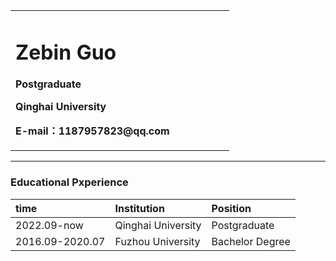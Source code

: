 <div>
<table border="0">
  <tr>
    <td width="75%">
      <h1>Zebin Guo</h1>
      <p><b>Postgraduate</b></p>
      <p><b>Qinghai University</b></p>
      <p><b>E-mail：1187957823@qq.com</b></p>
    </td>
  </tr>
</table>
</div>

---


### Educational Pxperience

|time           |Institution  |Position       |
|:--------------|:-----------------|:--------------|
|2022.09-now    |Qinghai University|Postgraduate   |
|2016.09-2020.07|Fuzhou University |Bachelor Degree|
